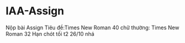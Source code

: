 # IAA-Assign
Nộp bài Assign 
Tiêu đề:Times New Roman 40
chữ thường: Times New Roman 32
Hạn chót tối t2 26/10 nhá


